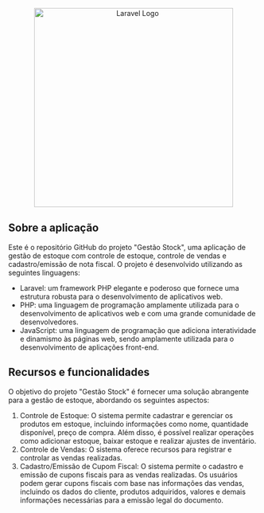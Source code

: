 <p align="center"><a href="https://laravel.com" target="_blank"><img src="https://raw.githubusercontent.com/laravel/art/master/logo-lockup/5%20SVG/2%20CMYK/1%20Full%20Color/laravel-logolockup-cmyk-red.svg" width="400" alt="Laravel Logo"></a></p>

## Sobre a aplicação

Este é o repositório GitHub do projeto "Gestão Stock", uma aplicação de gestão de estoque com controle de estoque, controle de vendas e cadastro/emissão de nota fiscal. O projeto é desenvolvido utilizando as seguintes linguagens:

- Laravel: um framework PHP elegante e poderoso que fornece uma estrutura robusta para o desenvolvimento de aplicativos web.
- PHP: uma linguagem de programação amplamente utilizada para o desenvolvimento de aplicativos web e com uma grande comunidade de desenvolvedores.
- JavaScript: uma linguagem de programação que adiciona interatividade e dinamismo às páginas web, sendo amplamente utilizada para o desenvolvimento de aplicações front-end.

## Recursos e funcionalidades

O objetivo do projeto "Gestão Stock" é fornecer uma solução abrangente para a gestão de estoque, abordando os seguintes aspectos:

1. Controle de Estoque: O sistema permite cadastrar e gerenciar os produtos em estoque, incluindo informações como nome, quantidade disponível, preço de compra. Além disso, é possível realizar operações como adicionar estoque, baixar estoque e realizar ajustes de inventário.
2. Controle de Vendas: O sistema oferece recursos para registrar e controlar as vendas realizadas.
3. Cadastro/Emissão de Cupom Fiscal: O sistema permite o cadastro e emissão de cupons fiscais para as vendas realizadas. Os usuários podem gerar cupons fiscais com base nas informações das vendas, incluindo os dados do cliente, produtos adquiridos, valores e demais informações necessárias para a emissão legal do documento.
